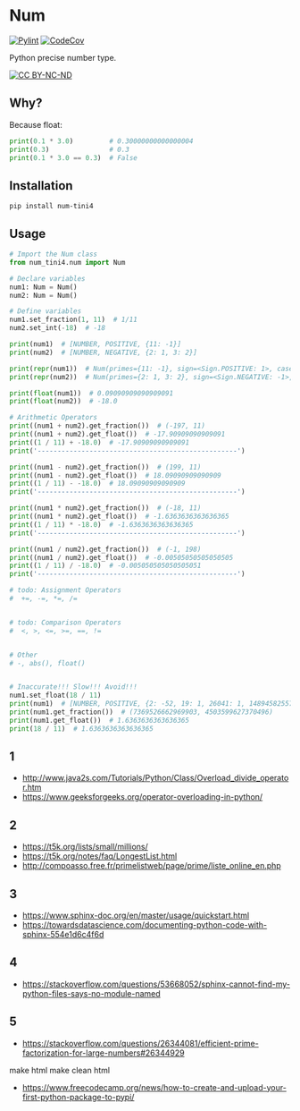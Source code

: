 # Num

[![Pylint](https://github.com/Tini4/Num/actions/workflows/pylint.yml/badge.svg)](https://github.com/Tini4/Num/actions/workflows/pylint.yml)
[![CodeCov](https://codecov.io/gh/Tini4/Num/branch/master/graph/badge.svg?token=BILTI4331O)](https://codecov.io/gh/Tini4/Num)

Python precise number type.

[![CC BY-NC-ND](https://i.creativecommons.org/l/by-nc-nd/4.0/88x31.png)](http://creativecommons.org/licenses/by-nc-nd/4.0/)

## Why?

Because float:
```python
print(0.1 * 3.0)         # 0.30000000000000004
print(0.3)               # 0.3
print(0.1 * 3.0 == 0.3)  # False
```

## Installation

```
pip install num-tini4
```

## Usage

```python
# Import the Num class
from num_tini4.num import Num

# Declare variables
num1: Num = Num()
num2: Num = Num()

# Define variables
num1.set_fraction(1, 11)  # 1/11
num2.set_int(-18)  # -18

print(num1)  # [NUMBER, POSITIVE, {11: -1}]
print(num2)  # [NUMBER, NEGATIVE, {2: 1, 3: 2}]

print(repr(num1))  # Num(primes={11: -1}, sign=<Sign.POSITIVE: 1>, case=<Case.NUMBER: 1>)
print(repr(num2))  # Num(primes={2: 1, 3: 2}, sign=<Sign.NEGATIVE: -1>, case=<Case.NUMBER: 1>)

print(float(num1))  # 0.09090909090909091
print(float(num2))  # -18.0

# Arithmetic Operators
print((num1 + num2).get_fraction())  # (-197, 11)
print((num1 + num2).get_float())  # -17.90909090909091
print((1 / 11) + -18.0)  # -17.90909090909091
print('--------------------------------------------------')

print((num1 - num2).get_fraction())  # (199, 11)
print((num1 - num2).get_float())  # 18.09090909090909
print((1 / 11) - -18.0)  # 18.09090909090909
print('--------------------------------------------------')

print((num1 * num2).get_fraction())  # (-18, 11)
print((num1 * num2).get_float())  # -1.6363636363636365
print((1 / 11) * -18.0)  # -1.6363636363636365
print('--------------------------------------------------')

print((num1 / num2).get_fraction())  # (-1, 198)
print((num1 / num2).get_float())  # -0.00505050505050505
print((1 / 11) / -18.0)  # -0.005050505050505051
print('--------------------------------------------------')

# todo: Assignment Operators
#  +=, -=, *=, /=


# todo: Comparison Operators
#  <, >, <=, >=, ==, !=


# Other
# -, abs(), float()


# Inaccurate!!! Slow!!! Avoid!!!
num1.set_float(18 / 11)
print(num1)  # [NUMBER, POSITIVE, {2: -52, 19: 1, 26041: 1, 14894582557: 1}]
print(num1.get_fraction())  # (7369526662969903, 4503599627370496)
print(num1.get_float())  # 1.6363636363636365
print(18 / 11)  # 1.6363636363636365
```

## 1
- http://www.java2s.com/Tutorials/Python/Class/Overload_divide_operator.htm
- https://www.geeksforgeeks.org/operator-overloading-in-python/

## 2
- https://t5k.org/lists/small/millions/
- https://t5k.org/notes/faq/LongestList.html
- http://compoasso.free.fr/primelistweb/page/prime/liste_online_en.php

## 3
- https://www.sphinx-doc.org/en/master/usage/quickstart.html
- https://towardsdatascience.com/documenting-python-code-with-sphinx-554e1d6c4f6d

## 4
- https://stackoverflow.com/questions/53668052/sphinx-cannot-find-my-python-files-says-no-module-named

## 5
- https://stackoverflow.com/questions/26344081/efficient-prime-factorization-for-large-numbers#26344929

make html
make clean html

* https://www.freecodecamp.org/news/how-to-create-and-upload-your-first-python-package-to-pypi/
